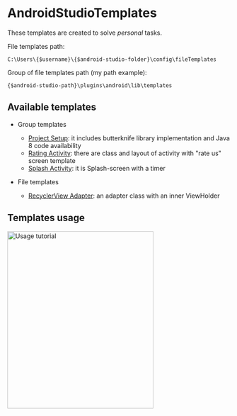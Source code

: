 # AndroidStudioTemplates

These templates are created to solve _personal_ tasks. 

File templates path:

    C:\Users\{$username}\{$android-studio-folder}\config\fileTemplates

Group of file templates path (my path example):

    {$android-studio-path}\plugins\android\lib\templates
    
## Available templates

* Group templates
    * [Project Setup](https://github.com/max75758231/AndroidStudioTemplates/tree/master/GroupTemplates/ProjectSetup): it includes butterknife library implementation and Java 8 code availability
    * [Rating Activity](https://github.com/max75758231/AndroidStudioTemplates/tree/master/GroupTemplates/RatingActivity): there are class and layout of activity with "rate us" screen template
    * [Splash Activity](https://github.com/max75758231/AndroidStudioTemplates/tree/master/GroupTemplates/SplashActivity): it is Splash-screen with a timer
    
* File templates
    * [RecyclerView Adapter](https://github.com/max75758231/AndroidStudioTemplates/blob/master/FileTemplates/RecyclerViewAdapter.java): an adapter class with an inner ViewHolder

## Templates usage

<img src="https://image.ibb.co/jVwOgx/image.png" alt="Usage tutorial" width="330" height="400"/>

